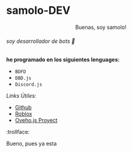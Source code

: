 # samolo-DEV
<p align="center">Buenas, soy samolo!</p>

###### soy desarrollador de bots :robot:

**he programado en los siguientes lenguages:**
- `BDFD`
- `DBD.js`
- `Discord.js`


*Links Útiles:*

- [Github](https://github.com/samolo-H3LL0/)
- [Roblox](https://web.roblox.com/users/518168287/profile)
- [Oveho.js Proyect](https://discord.gg/UVwKSB7sGm)

:trollface: <p color="red">Bueno, pues ya esta</p>





